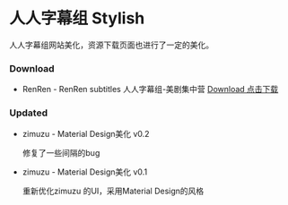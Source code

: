 # 人人字幕组 Stylish

人人字幕组网站美化，资源下载页面也进行了一定的美化。

### Download

- RenRen - RenRen subtitles 人人字幕组-美剧集中营  [Download 点击下载](https://userstyles.org/styles/152165/zimuzu-material-design)

### Updated

- zimuzu - Material Design美化 v0.2

  修复了一些间隔的bug

- zimuzu - Material Design美化 v0.1

  重新优化zimuzu 的UI，采用Material Design的风格
